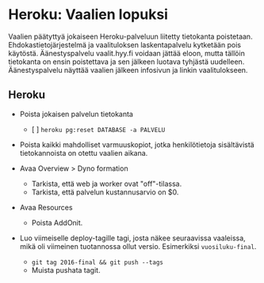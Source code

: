 # Heroku: Vaalien lopuksi

Vaalien päätyttyä jokaiseen Heroku-palveluun liitetty tietokanta poistetaan.
Ehdokastietojärjestelmä ja vaalituloksen laskentapalvelu kytketään pois
käytöstä. Äänestyspalvelu vaalit.hyy.fi voidaan jättää eloon, mutta tällöin
tietokanta on ensin poistettava ja sen jälkeen luotava tyhjästä uudelleen.
Äänestyspalvelu näyttää vaalien jälkeen infosivun ja linkin vaalitulokseen.


## Heroku

- Poista jokaisen palvelun tietokanta
  - [ ] `heroku pg:reset DATABASE -a PALVELU`

- Poista kaikki mahdolliset varmuuskopiot, jotka henkilötietoja sisältävistä
  tietokannoista on otettu vaalien aikana.

- Avaa Overview > Dyno formation
  - Tarkista, että web ja worker ovat "off"-tilassa.
  - Tarkista, että palvelun kustannusarvio on $0.

- Avaa Resources
  - Poista AddOnit.

- Luo viimeiselle deploy-tagille tagi, josta näkee seuraavissa vaaleissa, mikä
  oli viimeinen tuotannossa ollut versio. Esimerkiksi `vuosiluku-final`.
  - `git tag 2016-final && git push --tags`
  - Muista pushata tagit.
